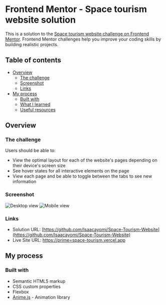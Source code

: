 # Frontend Mentor - Space tourism website solution

This is a solution to the [Space tourism website challenge on Frontend Mentor](https://www.frontendmentor.io/challenges/space-tourism-multipage-website-gRWj1URZ3). Frontend Mentor challenges help you improve your coding skills by building realistic projects. 

## Table of contents

- [Overview](#overview)
  - [The challenge](#the-challenge)
  - [Screenshot](#screenshot)
  - [Links](#links)
- [My process](#my-process)
  - [Built with](#built-with)
  - [What I learned](#what-i-learned)
  - [Useful resources](#useful-resources)

## Overview

### The challenge

Users should be able to:

- View the optimal layout for each of the website's pages depending on their device's screen size
- See hover states for all interactive elements on the page
- View each page and be able to toggle between the tabs to see new information

### Screenshot

![Desktop view](../assets/Screenshot%20(37).png)
![Mobile view](../assets/iPhone-12-PRO-MAX-127.0.0.1.png)


### Links

- Solution URL: [https://github.com/Isaacayomi/Space-Tourism-Website](https://github.com/Isaacayomi/Space-Tourism-Website)
- Live Site URL: [https://prime=space-tourism.vercel.app](https://prime-space-tourism.vercel.app)

## My process

### Built with

- Semantic HTML5 markup
- CSS custom properties
- Flexbox
- [Anime.js](https://animejs.com/) - Animation library


